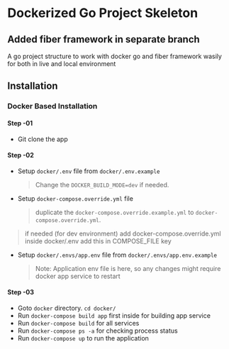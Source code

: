 # Dockerized Go Project Skeleton

## Added fiber framework in separate branch

A go project structure to work with docker go and fiber framework wasily for both in live and local environment

## Installation

### Docker Based Installation

#### Step -01

- Git clone the app

#### Step -02

- Setup `docker/.env` file from `docker/.env.example`

  > Change the `DOCKER_BUILD_MODE=dev`  if needed.
- Setup `docker-compose.override.yml` file
  > duplicate the `docker-compose.override.example.yml` to `docker-compose.override.yml`.

 > if needed (for dev environment) add docker-compose.override.yml inside docker/.env add this in COMPOSE_FILE key 
- Setup `docker/.envs/app.env` file from `docker/.envs/app.env.example`
  > Note: Application env file is here, so any changes might require docker app service to restart

#### Step -03

- Goto `docker` directory. `cd docker/`
- Run `docker-compose build app` first inside for building app service
- Run `docker-compose build` for all services
- Run `docker-compose ps -a` for checking process status
- Run `docker-compose up` to run the application
